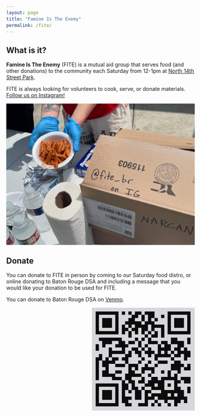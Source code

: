 ```yaml
---
layout: page
title: "Famine Is The Enemy"
permalink: /fite/
---
```


## What is it?

**Famine Is The Enemy** (FITE) is a mutual aid group that serves food (and other donations) to the community each Saturday from 12-1pm at [North 14th Street Park](https://maps.app.goo.gl/GJhM7rvKNZgw9kZF9). 

FITE is always looking for volunteers to cook, serve, or donate materials. [Follow us on Instagram!](https://www.instagram.com/fite_br/)

<div style="display:flex; flex-direction: row-reverse;">
    <img src="/assets/images/FITE04-2025.png">
</div>

## Donate

You can donate to FITE in person by coming to our Saturday food distro, or online donating to Baton Rouge DSA and including a message that you would like your donation to be used for FITE.

You can donate to Baton Rouge DSA on [Venmo](https://venmo.com/u/BRDSA).

<div style="display:flex; flex-direction: row-reverse;">
    <img src="/assets/images/qrcode_BRDSAvenmo.png">
</div>

